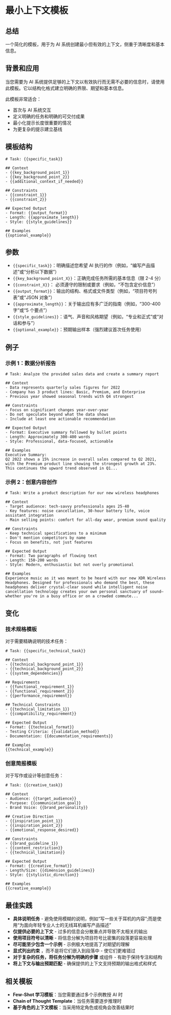 # 最小上下文模板

## 总结
一个简化的模板，用于为 AI 系统创建最小但有效的上下文，侧重于清晰度和基本信息。
## 背景和应用
当您需要为 AI 系统提供足够的上下文以有效执行而无需不必要的信息时，请使用此模板。它以结构化格式建立明确的界限、期望和基本信息。

此模板非常适合：
- 首次与 AI 系统交互
- 定义明确的任务和明确的可交付成果
- 最小化提示长度很重要的情况
- 为更复杂的提示建立基线

## 模板结构

```
# Task: {{specific_task}}

## Context
- {{key_background_point_1}}
- {{key_background_point_2}}
- {{additional_context_if_needed}}

## Constraints
- {{constraint_1}}
- {{constraint_2}}

## Expected Output
- Format: {{output_format}}
- Length: {{approximate_length}}
- Style: {{style_guidelines}}

## Examples
{{optional_example}}
```

## 参数

- `{{specific_task}}`：明确描述您希望 AI 执行的作（例如，“编写产品描述”或“分析以下数据”）
- `{{key_background_point_X}}`：正确完成任务所需的基本信息（限 2-4 分）
- `{{constraint_X}}`： 必须遵守的限制或要求（例如，“不包含定价信息”）
- `{{output_format}}`：输出的结构、格式或文件类型（例如，“项目符号列表”或“JSON 对象”）
- `{{approximate_length}}`：关于输出应有多广泛的指南（例如，“300-400 字”或“5 个要点”）
- `{{style_guidelines}}`：语气、声音和风格期望（例如，“专业和正式”或“对话和参与”）
- `{{optional_example}}`：预期输出样本（强烈建议首次任务使用）

## 例子

### 示例 1：数据分析报告

```
# Task: Analyze the provided sales data and create a summary report

## Context
- Data represents quarterly sales figures for 2022
- Company has 3 product lines: Basic, Premium, and Enterprise
- Previous year showed seasonal trends with Q4 strongest

## Constraints
- Focus on significant changes year-over-year
- Do not speculate beyond what the data shows
- Include at least one actionable recommendation

## Expected Output
- Format: Executive summary followed by bullet points
- Length: Approximately 300-400 words
- Style: Professional, data-focused, actionable

## Examples
Executive Summary:
Q2 2022 shows a 15% increase in overall sales compared to Q2 2021, with the Premium product line showing the strongest growth at 23%. This continues the upward trend observed in Q1...
```

### 示例 2：创意内容创作

```
# Task: Write a product description for our new wireless headphones

## Context
- Target audience: tech-savvy professionals ages 25-40
- Key features: noise cancellation, 30-hour battery life, voice assistant integration
- Main selling points: comfort for all-day wear, premium sound quality

## Constraints
- Keep technical specifications to a minimum
- Don't mention competitors by name
- Focus on benefits, not just features

## Expected Output
- Format: Two paragraphs of flowing text
- Length: 150-200 words
- Style: Modern, enthusiastic but not overly promotional

## Examples
Experience music as it was meant to be heard with our new XDR Wireless Headphones. Designed for professionals who demand the best, these headphones deliver crystal-clear sound while intelligent noise cancellation technology creates your own personal sanctuary of sound—whether you're in a busy office or on a crowded commute...
```

## 变化

### 技术规格模板
对于需要精确说明的技术任务：

```
# Task: {{specific_technical_task}}

## Context
- {{technical_background_point_1}}
- {{technical_background_point_2}}
- {{system_dependencies}}

## Requirements
- {{functional_requirement_1}}
- {{functional_requirement_2}}
- {{performance_requirement}}

## Technical Constraints
- {{technical_limitation_1}}
- {{compatibility_requirement}}

## Expected Output
- Format: {{technical_format}}
- Testing Criteria: {{validation_method}}
- Documentation: {{documentation_requirements}}

## Examples
{{technical_example}}
```

### 创意简报模板
对于写作或设计等创意任务：

```
# Task: {{creative_task}}

## Context
- Audience: {{target_audience}}
- Purpose: {{communication_goal}}
- Brand Voice: {{brand_personality}}

## Creative Direction
- {{inspiration_point_1}}
- {{inspiration_point_2}}
- {{emotional_response_desired}}

## Constraints
- {{brand_guideline_1}}
- {{content_restriction}}
- {{technical_limitation}}

## Expected Output
- Format: {{creative_format}}
- Length/Size: {{dimension_guidelines}}
- Style: {{stylistic_direction}}

## Examples
{{creative_example}}
```

## 最佳实践

- **具体说明任务** - 避免使用模糊的说明，例如“写一些关于耳机的内容”;而是使用“为面向年轻专业人士的无线耳机编写产品描述”
- **仅提供必要的上下文** - 过多的信息会分散重点并导致不太相关的输出
- **使用项目符号以清晰** - 将信息分解为项目符号比密集的段落更容易处理
- **尽可能至少包含一个示例** - 示例极大地提高了对期望的理解
- **显式列出约束** ，而不是将它们嵌入到段落中 - 使它们更难错过
- **对于复杂的任务，将任务分解为明确的步骤** 或组件 - 有助于保持专注和结构
- **将上下文与输出预期匹配** - 确保提供的上下文支持预期的输出格式和样式

## 相关模板

- **Few-Shot 学习模板**：当您需要通过多个示例教授 AI 时
- **Chain of Thought Template**：当任务需要逐步推理时
- **基于角色的上下文模板**：当采用特定角色或视角会改善结果时
